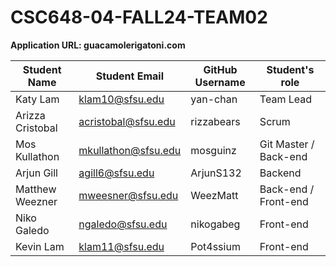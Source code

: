 # CSC648-04-FALL24-TEAM02

**Application URL: guacamolerigatoni.com**

| Student Name     | Student Email       | GitHub Username | Student's role        |
| ---------------- | ------------------- | --------------- | --------------------- |
| Katy Lam         | klam10@sfsu.edu     | yan-chan        | Team Lead             |
| Arizza Cristobal | acristobal@sfsu.edu | rizzabears      | Scrum                 |
| Mos Kullathon    | mkullathon@sfsu.edu | mosguinz        | Git Master / Back-end |
| Arjun Gill       | agill6@sfsu.edu     | ArjunS132       | Backend               |
| Matthew Weezner  | mweesner@sfsu.edu   | WeezMatt        | Back-end / Front-end  |
| Niko Galedo      | ngaledo@sfsu.edu    | nikogabeg       | Front-end             |
| Kevin Lam        | klam11@sfsu.edu     | Pot4ssium       | Front-end             |
